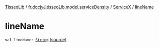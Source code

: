[TisseoLib](../../index.md) / [fr.docjyJ.tisseoLib.model.serviceDensity](../index.md) / [ServiceX](index.md) / [lineName](./line-name.md)

# lineName

`val lineName: `[`String`](https://kotlinlang.org/api/latest/jvm/stdlib/kotlin/-string/index.html) [(source)](https://github.com/docjyJ/TisseoLib/tree/master/src/main/kotlin/fr/docjyJ/tisseoLib/model/serviceDensity/ServiceX.kt#L15)